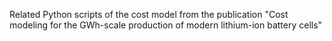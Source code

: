 Related Python scripts of the cost model from the publication "Cost modeling for the GWh-scale production of modern lithium-ion battery cells"
